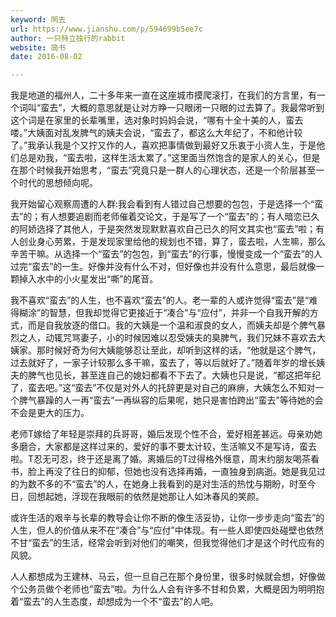 ```yaml
---
keyword: 罔去
url: https://www.jianshu.com/p/594699b5ee7c
author: 一只特立独行的rabbit
website: 简书
date: 2016-08-02

---
```

我是地道的福州人，二十多年来一直在这座城市摸爬滚打，在我们的方言里，有一个词叫“蛮去”，大概的意思就是让对方睁一只眼闭一只眼的过去算了。我最常听到这个词是在家里的长辈嘴里，选对象时妈妈会说，“哪有十全十美的人，蛮去喽。”大姨面对乱发脾气的姨夫会说，“蛮去了，都这么大年纪了，不和他计较了。”我承认我是个又拧又作的人，喜欢把事情做到最好又乐衷于小资人生，于是他们总是劝我，“蛮去啦，这样生活太累了。”这里面当然饱含的是家人的关心，但是在那个时候我开始思考，“蛮去”究竟只是一群人的心理状态，还是一个阶层甚至一个时代的思想倾向呢。

我开始留心观察周遭的人群:我会看到有人错过自己想要的包包，于是选择一个“蛮去”的；有人想要追剧而老师催着交论文，于是写了一个“蛮去”的；有人暗恋已久的阿娇选择了其他人，于是突然发现默默喜欢自己已久的阿文其实也“蛮去”啦；有人创业身心劳累，于是发现家里给他的规划也不错，算了，蛮去啦，人生嘛，那么辛苦干嘛。从选择一个“蛮去”的包包，到“蛮去”的行事，慢慢变成一个“蛮去”的人过完“蛮去”的一生。好像并没有什么不对，但好像也并没有什么意思，最后就像一颗掉入水中的小火星发出“嘶”的尾音。

我不喜欢“蛮去”的人生，也不喜欢“蛮去”的人。老一辈的人或许觉得“蛮去”是“难得糊涂”的智慧，但我却觉得它更接近于“凑合”与“应付”，并非一个自我开解的方式，而是自我放逐的借口。我的大姨是一个温和淑良的女人，而姨夫却是个脾气暴烈之人，动辄咒骂妻子，小的时候因难以忍受姨夫的臭脾气，我们兄妹不喜欢去大姨家。那时候好奇为何大姨能够忍让至此，却听到这样的话，“他就是这个脾气，过去就好了，一家子计较那么多干嘛，蛮去了，等以后就好了。”随着年岁的增长姨夫的脾气也见长，甚至连自己的媳妇都看不下去了。大姨也只是说，“都这把年纪了，蛮去吧。”这“蛮去”不仅是对外人的托辞更是对自己的麻痹，大姨怎么不知对一个脾气暴躁的人一再“蛮去”一再纵容的后果呢，她只是害怕跨出“蛮去”等待她的会不会是更大的压力。

老师T嫁给了年轻是崇拜的兵哥哥，婚后发现个性不合，爱好相差甚远。母亲劝她多磨合，大家都是这样过来的，爱好的事不要太计较，生活嘛又不是写诗，蛮去啦。T忍无可忍，终于还是离了婚。离婚后的T过得格外惬意，周末约朋友喝茶看书，脸上再没了往日的抑郁，但她也没有选择再婚，一直独身到病逝。她是我见过的为数不多的不“蛮去”的人，在她身上我看到的是对生活的热忱与期盼，时至今日，回想起她，浮现在我眼前的依然是她那让人如沐春风的笑颜。

或许生活的艰辛与长辈的教导会让你不断的像生活妥协，让你一步步走向“蛮去”的人生，但人的价值从来不在“凑合”与“应付”中体现。有一些人即使四处碰壁也依然不甘“蛮去”的生活，经常会听到对他们的嘲笑，但我觉得他们才是这个时代应有的风貌。

人人都想成为王建林、马云，但一旦自己在那个身份里，很多时候就会想，好像做个公务员做个老师也“蛮去”啦。为什么人会有许多不甘和负累，大概是因为明明抱着“蛮去”的人生态度，却想成为一个不“蛮去”的人吧。

